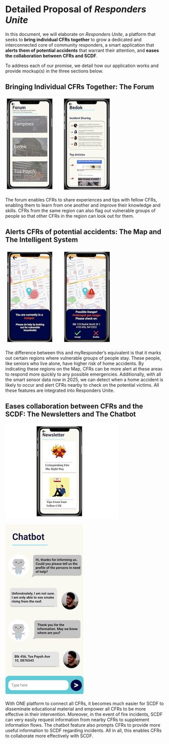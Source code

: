 # Detailed Proposal of *Responders Unite*

In this document, we will elaborate on *Responders Unite*, a platform that seeks to **bring individual CFRs together** to grow a dedicated and interconnected core of community responders, a smart application that **alerts them of potential accidents** that warrant their attention, and **eases the collaboration between CFRs and SCDF**.

To address each of our promise, we detail how our application works and provide mockup(s) in the three sections below.

## Bringing Individual CFRs Together: The Forum

![Forum](mockups/forum.png)

The forum enables CFRs to share experiences and tips with fellow CFRs, enabling them to learn from one another and improve their knowledge and skills. CFRs from the same region can also flag out vulnerable groups of people so that other CFRs in the region can look out for them.

## Alerts CFRs of potential accidents: The Map and The Intelligent System

![Map](mockups/map.png)

The difference between this and myResponder’s equivalent is that it marks out certain regions where vulnerable groups of people stay. These people, like seniors who live alone, have higher risk of home accidents. By indicating these regions on the Map, CFRs can be more alert at these areas to respond more quickly to any possible emergencies. Additionally, with all the smart sensor data now in 2025, we can detect when a home accident is likely to occur and alert CFRs nearby to check on the potential victims. All these features are integrated into Responders Unite.

## Eases collaboration between CFRs and the SCDF: The Newsletters and The Chatbot

![Newsletters](mockups/newletter.png)

![Bot](mockups/chatbot.png)

With ONE platform to connect all CFRs, it becomes much easier for SCDF to disseminate educational material and empower all CFRs to be more effective in their intervention. Moreover, in the event of fire incidents, SCDF can very easily request information from nearby CFRs to supplement information flows. The chatbot feature also prompts CFRs to provide more useful information to SCDF regarding incidents. All in all, this enables CFRs to collaborate more effectively with SCDF.


